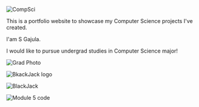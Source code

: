 ![CompSci](https://user-images.githubusercontent.com/121447690/209572785-c3dc505e-3781-4093-a7a6-78ac9bdd8455.png)

This is a portfolio website to showcase my Computer Science projects I've created.

I'am S Gajula.

I would like to pursue undergrad studies in Computer Science major!

![Grad Photo](https://user-images.githubusercontent.com/121447690/209572948-4c73be8f-9b7f-4a8b-b6d3-c5a22b4ab9a8.png)

![BkackJack logo](https://user-images.githubusercontent.com/121447690/209579466-78cf4425-d903-44e1-a5ea-b8a8831fdb40.png)

![BlackJack](https://user-images.githubusercontent.com/121447690/209579431-a33ec734-3032-437a-8b7b-a8c0728519cb.png)

![Module 5 code](https://user-images.githubusercontent.com/121447690/209579599-e08b2644-421c-4d0f-8df4-adce42170df6.png)
